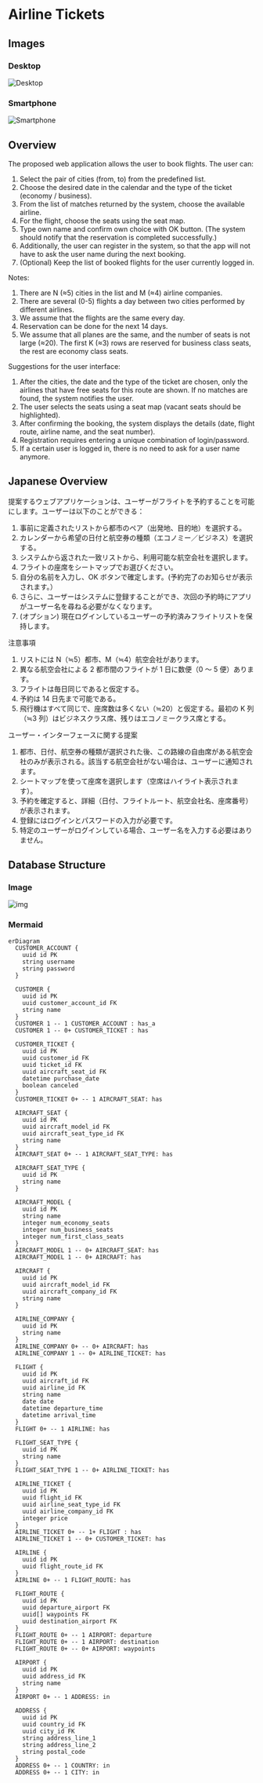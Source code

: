 # Airline Tickets

## Images

### Desktop

![Desktop](docs/imgs/desktop.gif)

### Smartphone

![Smartphone](docs/imgs/smartphone.gif)

## Overview

The proposed web application allows the user to book flights. The user can:

1. Select the pair of cities (from, to) from the predefined list.
2. Choose the desired date in the calendar and the type of the ticket (economy / business).
3. From the list of matches returned by the system, choose the available airline.
4. For the flight, choose the seats using the seat map.
5. Type own name and confirm own choice with OK button. (The system should notify that the reservation is completed successfully.)
6. Additionally, the user can register in the system, so that the app will not have to ask the user name during the next booking.
7. (Optional) Keep the list of booked flights for the user currently logged in.

Notes:

1. There are N (≈5) cities in the list and M (≈4) airline companies.
2. There are several (0-5) flights a day between two cities performed by different airlines.
3. We assume that the flights are the same every day.
4. Reservation can be done for the next 14 days.
5. We assume that all planes are the same, and the number of seats is not large (≈20). The first K (≈3) rows are reserved for business class seats, the rest are economy class seats.

Suggestions for the user interface:

1. After the cities, the date and the type of the ticket are chosen, only the airlines that have free seats for this route are shown. If no matches are found, the system notifies the user.
2. The user selects the seats using a seat map (vacant seats should be highlighted).
3. After confirming the booking, the system displays the details (date, flight route, airline name, and the seat number).
4. Registration requires entering a unique combination of login/password.
5. If a certain user is logged in, there is no need to ask for a user name anymore.

## Japanese Overview

提案するウェブアプリケーションは、ユーザーがフライトを予約することを可能にします。ユーザーは以下のことができる：

1. 事前に定義されたリストから都市のペア（出発地、目的地）を選択する。
2. カレンダーから希望の日付と航空券の種類（エコノミー／ビジネス）を選択する。
3. システムから返された一致リストから、利用可能な航空会社を選択します。
4. フライトの座席をシートマップでお選びください。
5. 自分の名前を入力し、OK ボタンで確定します。(予約完了のお知らせが表示されます。）
6. さらに、ユーザーはシステムに登録することができ、次回の予約時にアプリがユーザー名を尋ねる必要がなくなります。
7. (オプション) 現在ログインしているユーザーの予約済みフライトリストを保持します。

注意事項

1. リストには N（≒5）都市、M（≒4）航空会社があります。
2. 異なる航空会社による 2 都市間のフライトが 1 日に数便（0 ～ 5 便）あります。
3. フライトは毎日同じであると仮定する。
4. 予約は 14 日先まで可能である。
5. 飛行機はすべて同じで、座席数は多くない（≒20）と仮定する。最初の K 列（≒3 列）はビジネスクラス席、残りはエコノミークラス席とする。

ユーザー・インターフェースに関する提案

1. 都市、日付、航空券の種類が選択された後、この路線の自由席がある航空会社のみが表示される。該当する航空会社がない場合は、ユーザーに通知されます。
2. シートマップを使って座席を選択します（空席はハイライト表示されます）。
3. 予約を確定すると、詳細（日付、フライトルート、航空会社名、座席番号）が表示されます。
4. 登録にはログインとパスワードの入力が必要です。
5. 特定のユーザーがログインしている場合、ユーザー名を入力する必要はありません。

## Database Structure

### Image

![img](./docs/imgs/airline_tickets%20-%20public.png)

### Mermaid

```mermaid
erDiagram
  CUSTOMER_ACCOUNT {
    uuid id PK
    string username
    string password
  }

  CUSTOMER {
    uuid id PK
    uuid customer_account_id FK
    string name
  }
  CUSTOMER 1 -- 1 CUSTOMER_ACCOUNT : has_a
  CUSTOMER 1 -- 0+ CUSTOMER_TICKET : has

  CUSTOMER_TICKET {
    uuid id PK
    uuid customer_id FK
    uuid ticket_id FK
    uuid aircraft_seat_id FK
    datetime purchase_date
    boolean canceled
  }
  CUSTOMER_TICKET 0+ -- 1 AIRCRAFT_SEAT: has

  AIRCRAFT_SEAT {
    uuid id PK
    uuid aircraft_model_id FK
    uuid aircraft_seat_type_id FK
    string name
  }
  AIRCRAFT_SEAT 0+ -- 1 AIRCRAFT_SEAT_TYPE: has

  AIRCRAFT_SEAT_TYPE {
    uuid id PK
    string name
  }

  AIRCRAFT_MODEL {
    uuid id PK
    string name
    integer num_economy_seats
    integer num_business_seats
    integer num_first_class_seats
  }
  AIRCRAFT_MODEL 1 -- 0+ AIRCRAFT_SEAT: has
  AIRCRAFT_MODEL 1 -- 0+ AIRCRAFT: has

  AIRCRAFT {
    uuid id PK
    uuid aircraft_model_id FK
    uuid aircraft_company_id FK
    string name
  }

  AIRLINE_COMPANY {
    uuid id PK
    string name
  }
  AIRLINE_COMPANY 0+ -- 0+ AIRCRAFT: has
  AIRLINE_COMPANY 1 -- 0+ AIRLINE_TICKET: has

  FLIGHT {
    uuid id PK
    uuid aircraft_id FK
    uuid airline_id FK
    string name
    date date
    datetime departure_time
    datetime arrival_time
  }
  FLIGHT 0+ -- 1 AIRLINE: has

  FLIGHT_SEAT_TYPE {
    uuid id PK
    string name
  }
  FLIGHT_SEAT_TYPE 1 -- 0+ AIRLINE_TICKET: has

  AIRLINE_TICKET {
    uuid id PK
    uuid flight_id FK
    uuid airline_seat_type_id FK
    uuid airline_company_id FK
    integer price
  }
  AIRLINE_TICKET 0+ -- 1+ FLIGHT : has
  AIRLINE_TICKET 1 -- 0+ CUSTOMER_TICKET: has

  AIRLINE {
    uuid id PK
    uuid flight_route_id FK
  }
  AIRLINE 0+ -- 1 FLIGHT_ROUTE: has

  FLIGHT_ROUTE {
    uuid id PK
    uuid departure_airport FK
    uuid[] waypoints FK
    uuid destination_airport FK
  }
  FLIGHT_ROUTE 0+ -- 1 AIRPORT: departure
  FLIGHT_ROUTE 0+ -- 1 AIRPORT: destination
  FLIGHT_ROUTE 0+ -- 0+ AIRPORT: waypoints

  AIRPORT {
    uuid id PK
    uuid address_id FK
    string name
  }
  AIRPORT 0+ -- 1 ADDRESS: in

  ADDRESS {
    uuid id PK
    uuid country_id FK
    uuid city_id FK
    string address_line_1
    string address_line_2
    string postal_code
  }
  ADDRESS 0+ -- 1 COUNTRY: in
  ADDRESS 0+ -- 1 CITY: in
```
